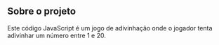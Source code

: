 ## Sobre o projeto
Este código JavaScript é um jogo de adivinhação onde o jogador tenta adivinhar um número entre 1 e 20.
